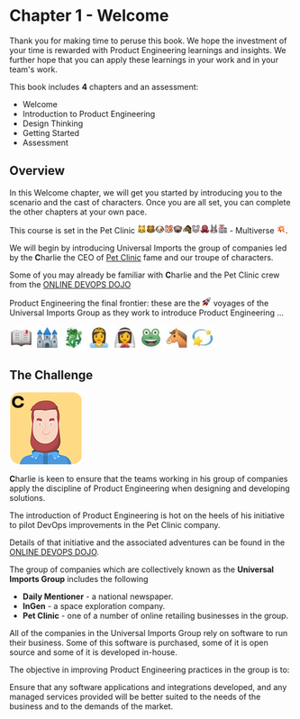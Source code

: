 # Chapter 1 - Welcome

Thank you for making time to peruse this book. We hope the investment of your time is rewarded with Product Engineering learnings and insights. We further hope that you can apply these learnings in your work and in your team's work.

This book includes **4** chapters and an assessment:

* Welcome
* Introduction to Product Engineering
* Design Thinking
* Getting Started
* Assessment

## Overview

In this Welcome chapter, we will get you started by introducing you to the scenario and the cast of characters. Once you are all set, you can complete the other chapters at your own pace.

This course is set in the Pet Clinic ![](assets/cat.png)![](assets/bear.png)![](assets/dog.png)![](assets/hamster.png)![](assets/koala.png)![](assets/horse.png)![](assets/mouse.png)![](assets/octopus.png)![](assets/rabbit.png)![](assets/hospital.png) - Multiverse ![](assets/boom.png).

We will begin by introducing Universal Imports the group of companies led by the **C**harlie the CEO of [Pet Clinic](https://dxc-technology.github.io/about-devops-dojo/modules/) fame and our troupe of characters.

Some of you may already be familiar with **C**harlie and the Pet Clinic crew from the [ONLINE DEVOPS DOJO](https://dxc-technology.github.io/about-devops-dojo/modules/)

Product Engineering the final frontier: these are the ![](assets/rocket.png) voyages of the Universal Imports Group as they work to introduce Product Engineering ...

![](assets/onceuponatime.jpg)

## The Challenge

![](assets/charlie.png)

**C**harlie is keen to ensure that the teams working in his group of companies apply the discipline of Product Engineering when designing and developing solutions.

The introduction of Product Engineering is hot on the heels of his initiative to pilot DevOps improvements in the Pet Clinic company.

Details of that initiative and the associated adventures can be found in the [ONLINE DEVOPS DOJO](https://dxc-technology.github.io/about-devops-dojo/modules/).

The group of companies which are collectively known as the **Universal Imports Group** includes the following

- **Daily Mentioner** - a national newspaper.
- **InGen** - a space exploration company.
- **Pet Clinic** - one of a number of online retailing businesses in the group.

All of the companies in the Universal Imports Group rely on software to run their business. Some of this software is purchased, some of it is open source and some of it is developed in-house.

The objective in improving Product Engineering practices in the group is to:

Ensure that any software applications and integrations developed, and any managed services provided will be better suited to the needs of the business and to the demands of the market.
